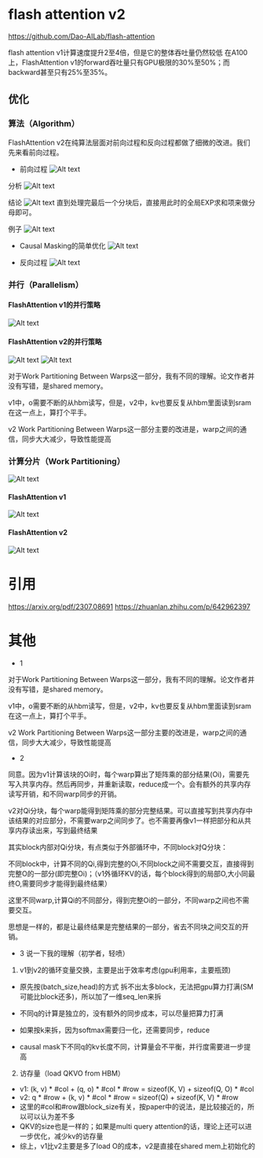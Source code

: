 
# flash attention v2

https://github.com/Dao-AILab/flash-attention

flash attention v1计算速度提升2至4倍，但是它的整体吞吐量仍然较低
在A100上，FlashAttention v1的forward吞吐量只有GPU极限的30%至50%；而backward甚至只有25%至35%。


## 优化

### 算法（Algorithm）
FlashAttention v2在纯算法层面对前向过程和反向过程都做了细微的改进。我们先来看前向过程。

* 前向过程
![Alt text](img/attention/flash-attention-v2/image-1.png)

分析
![Alt text](img/attention/flash-attention-v2/image-2.png)

结论
![Alt text](img/attention/flash-attention-v2/image-3.png)
直到处理完最后一个分块后，直接用此时的全局EXP求和项来做分母即可。

例子
![Alt text](img/attention/flash-attention-v2/image-4.png)

* Causal Masking的简单优化
![Alt text](img/attention/flash-attention-v2/image-5.png)

* 反向过程
![Alt text](img/attention/flash-attention-v2/image-6.png)


### 并行（Parallelism）

#### FlashAttention v1的并行策略
![Alt text](img/attention/flash-attention-v2/image-7.png)

#### FlashAttention v2的并行策略

![Alt text](img/attention/flash-attention-v2/image-8.png)
![Alt text](img/attention/flash-attention-v2/image-9.png)


对于Work Partitioning Between Warps这一部分，我有不同的理解。论文作者并没有写错，是shared memory。

v1中，o需要不断的从hbm读写，但是，v2中，kv也要反复从hbm里面读到sram在这一点上，算打个平手。

v2 Work Partitioning Between Warps这一部分主要的改进是，warp之间的通信，同步大大减少，导致性能提高

### 计算分片（Work Partitioning）

![Alt text](img/attention/flash-attention-v2/image-10.png)

#### FlashAttention v1
![Alt text](img/attention/flash-attention-v2/image-11.png)

#### FlashAttention v2
![Alt text](img/attention/flash-attention-v2/image-12.png)




# 引用
https://arxiv.org/pdf/2307.08691
https://zhuanlan.zhihu.com/p/642962397

 

# 其他

*  1

对于Work Partitioning Between Warps这一部分，我有不同的理解。论文作者并没有写错，是shared memory。

v1中，o需要不断的从hbm读写，但是，v2中，kv也要反复从hbm里面读到sram在这一点上，算打个平手。

v2 Work Partitioning Between Warps这一部分主要的改进是，warp之间的通信，同步大大减少，导致性能提高

* 2

同意。因为v1计算该块的Oi时，每个warp算出了矩阵乘的部分结果(Oi)，需要先写入共享内存。然后再同步，并重新读取，reduce成一个。会有额外的共享内存读写开销，和不同warp同步的开销。

v2对Qi分块，每个warp能得到矩阵乘的部分完整结果。可以直接写到共享内存中该结果的对应部分，不需要warp之间同步了。也不需要再像v1一样把部分和从共享内存读出来，写到最终结果

其实block内部对Qi分块，有点类似于外部循环中，不同block对Q分块：

不同block中，计算不同的Qi,得到完整的Oi,不同block之间不需要交互，直接得到完整O的一部分(即完整Oi)；（v1外循环KV的话，每个block得到的局部O,大小同最终O,需要同步才能得到最终结果）

这里不同warp,计算Qi的不同部分，得到完整Oi的一部分，不同warp之间也不需要交互。

思想是一样的，都是让最终结果是完整结果的一部分，省去不同块之间交互的开销。


* 3
说一下我的理解（初学者，轻喷）
1. v1到v2的循环变量交换，主要是出于效率考虑(gpu利用率，主要瓶颈)
- 原先按(batch_size,head)的方式 拆不出太多block，无法把gpu算力打满(SM可能比block还多)，所以加了一维seq_len来拆
- 不同q的计算是独立的，没有额外的同步成本，可以尽量把算力打满

- 如果按k来拆，因为softmax需要归一化，还需要同步，reduce
- causal mask下不同q的kv长度不同，计算量会不平衡，并行度需要进一步提高
2. 访存量（load QKVO from HBM）
- v1: (k, v) * #col + (q, o) * #col * #row = sizeof(K, V) + sizeof(Q, O) * #col
- v2: q * #row + (k, v) * #col * #row = sizeof(Q) + sizeof(K, V) * #row
- 这里的#col和#row跟block_size有关，按paper中的说法，是比较接近的，所以可以认为差不多
- QKV的size也是一样的；如果是multi query attention的话，理论上还可以进一步优化，减少kv的访存量
- 综上，v1比v2主要是多了load O的成本，v2是直接在shared mem上初始化的


